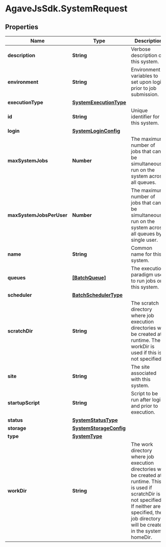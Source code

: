 # AgaveJsSdk.SystemRequest

## Properties
Name | Type | Description | Notes
------------ | ------------- | ------------- | -------------
**description** | **String** | Verbose description of this system. | [optional] 
**environment** | **String** | Environment variables to set upon login prior to job submission. | [optional] 
**executionType** | [**SystemExecutionType**](SystemExecutionType.md) |  | [optional] 
**id** | **String** | Unique identifier for this system. | 
**login** | [**SystemLoginConfig**](SystemLoginConfig.md) |  | [optional] 
**maxSystemJobs** | **Number** | The maximum number of jobs that can be simultaneously run on the system across all queues. | [optional] 
**maxSystemJobsPerUser** | **Number** | The maximum number of jobs that can be simultaneously run on the system across all queues by a single user. | [optional] 
**name** | **String** | Common name for this system. | 
**queues** | [**[BatchQueue]**](BatchQueue.md) | The execution paradigm used to run jobs on this system. | [optional] 
**scheduler** | [**BatchSchedulerType**](BatchSchedulerType.md) |  | [optional] 
**scratchDir** | **String** | The scratch directory where job execution directories will be created at runtime. The workDir is used if this is not specified. | [optional] 
**site** | **String** | The site associated with this system. | [optional] 
**startupScript** | **String** | Script to be run after login and prior to execution. | [optional] 
**status** | [**SystemStatusType**](SystemStatusType.md) |  | 
**storage** | [**SystemStorageConfig**](SystemStorageConfig.md) |  | 
**type** | [**SystemType**](SystemType.md) |  | 
**workDir** | **String** | The work directory where job execution directories will be created at runtime. This is used if scratchDir is not specified. If neither are specified, the job directory will be created in the system homeDir. | [optional] 


